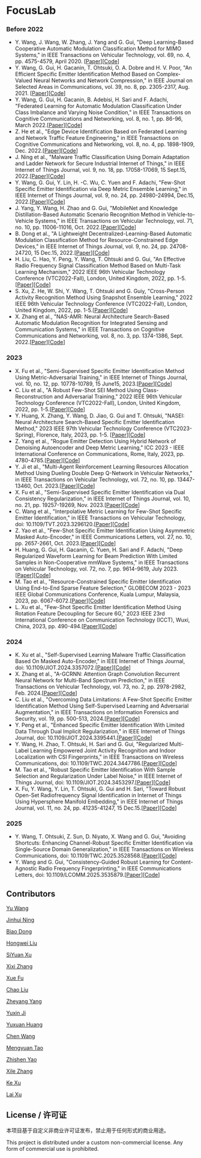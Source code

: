 # FocusLab

### Before 2022
*  Y. Wang, J. Wang, W. Zhang, J. Yang and G. Gui, "Deep Learning-Based Cooperative Automatic Modulation Classification Method for MIMO Systems," in IEEE Transactions on Vehicular Technology, vol. 69, no. 4, pp. 4575-4579, April 2020. [[Paper](https://ieeexplore.ieee.org/abstract/document/9018261)][[Code](https://github.com/BeechburgPieStar/CoAMC/tree/main)]
*  Y. Wang, G. Gui, H. Gacanin, T. Ohtsuki, O. A. Dobre and H. V. Poor, "An Efficient Specific Emitter Identification Method Based on Complex-Valued Neural Networks and Network Compression," in IEEE Journal on Selected Areas in Communications, vol. 39, no. 8, pp. 2305-2317, Aug. 2021. [[Paper](https://ieeexplore.ieee.org/abstract/document/9448105)][[Code](https://github.com/BeechburgPieStar/SlimSEI)]
*  Y. Wang, G. Gui, H. Gacanin, B. Adebisi, H. Sari and F. Adachi, "Federated Learning for Automatic Modulation Classification Under Class Imbalance and Varying Noise Condition," in IEEE Transactions on Cognitive Communications and Networking, vol. 8, no. 1, pp. 86-96, March 2022.[[Paper](https://ieeexplore.ieee.org/abstract/document/9456904/)][[Code](https://github.com/BeechburgPieStar/FLAMC)]
*  Z. He et al., "Edge Device Identification Based on Federated Learning and Network Traffic Feature Engineering," in IEEE Transactions on Cognitive Communications and Networking, vol. 8, no. 4, pp. 1898-1909, Dec. 2022.[[Paper](https://ieeexplore.ieee.org/abstract/document/9502154)][[Code](https://github.com/BeechburgPieStar/FocalDTI)]
*  J. Ning et al., "Malware Traffic Classification Using Domain Adaptation and Ladder Network for Secure Industrial Internet of Things," in IEEE Internet of Things Journal, vol. 9, no. 18, pp. 17058-17069, 15 Sept.15, 2022.[[Paper](https://ieeexplore.ieee.org/abstract/document/9632825/)][[Code](https://github.com/yzjh/Keras-MTC-DA-Ladder)]
*  Y. Wang, G. Gui, Y. Lin, H. -C. Wu, C. Yuen and F. Adachi, "Few-Shot Specific Emitter Identification via Deep Metric Ensemble Learning," in IEEE Internet of Things Journal, vol. 9, no. 24, pp. 24980-24994, Dec.15, 2022.[[Paper](https://ieeexplore.ieee.org/abstract/document/9846906)][[Code](https://github.com/BeechburgPieStar/FS-SEI)]
*  J. Yang, Y. Wang, H. Zhao and G. Gui, "MobileNet and Knowledge Distillation-Based Automatic Scenario Recognition Method in Vehicle-to-Vehicle Systems," in IEEE Transactions on Vehicular Technology, vol. 71, no. 10, pp. 11006-11016, Oct. 2022.[[Paper](https://ieeexplore.ieee.org/abstract/document/9802718)][[Code](https://github.com/BeechburgPieStar/V2V-Dataset-for-Scenario-Identification)]
*  B. Dong et al., "A Lightweight Decentralized-Learning-Based Automatic Modulation Classification Method for Resource-Constrained Edge Devices," in IEEE Internet of Things Journal, vol. 9, no. 24, pp. 24708-24720, 15 Dec.15, 2022.[[Paper](https://ieeexplore.ieee.org/document/9844135/)][[Code](https://github.com/dongbiao321/MCMBNN-for-CentAMC-and-DecentAMC)]
*  H. Liu, C. Hao, Y. Peng, Y. Wang, T. Ohtsuki and G. Gui, "An Effective Radio Frequency Signal Classification Method Based on Multi-Task Learning Mechanism," 2022 IEEE 96th Vehicular Technology Conference (VTC2022-Fall), London, United Kingdom, 2022, pp. 1-5.[[Paper](https://ieeexplore.ieee.org/abstract/document/10012794)][[Code](https://github.com/LiuK1288/lhw-000)]
*  S. Xu, Z. He, W. Shi, Y. Wang, T. Ohtsuki and G. Guiy, "Cross-Person Activity Recognition Method Using Snapshot Ensemble Learning," 2022 IEEE 96th Vehicular Technology Conference (VTC2022-Fall), London, United Kingdom, 2022, pp. 1-5.[[Paper](https://ieeexplore.ieee.org/abstract/document/10013044)][[Code](https://github.com/NJUPT-Sivan/Cross-person-HAR)]
*  X. Zhang et al., "NAS-AMR: Neural Architecture Search-Based Automatic Modulation Recognition for Integrated Sensing and Communication Systems," in IEEE Transactions on Cognitive Communications and Networking, vol. 8, no. 3, pp. 1374-1386, Sept. 2022.[[Paper](https://ieeexplore.ieee.org/abstract/document/9762373)][[Code](https://github.com/XixiZhang123/NAS-AMR)]

### 2023

*  X. Fu et al., "Semi-Supervised Specific Emitter Identification Method Using Metric-Adversarial Training," in IEEE Internet of Things Journal, vol. 10, no. 12, pp. 10778-10789, 15 June15, 2023.[[Paper](https://ieeexplore.ieee.org/document/10026879)][[Code](https://github.com/lovelymimola/MAT-based-SS-SEI)]
*  C. Liu et al., "A Robust Few-Shot SEI Method Using Class-Reconstruction and Adversarial Training," 2022 IEEE 96th Vehicular Technology Conference (VTC2022-Fall), London, United Kingdom, 2022, pp. 1-5.[[Paper](https://ieeexplore.ieee.org/document/10012716)][[Code](https://github.com/LIUC-000/CRCN-AT)]
*  Y. Huang, X. Zhang, Y. Wang, D. Jiao, G. Gui and T. Ohtsuki, "NASEI: Neural Architecture Search-Based Specific Emitter Identification Method," 2023 IEEE 97th Vehicular Technology Conference (VTC2023-Spring), Florence, Italy, 2023, pp. 1-5. [[Paper](https://ieeexplore.ieee.org/abstract/document/10199409)][[Code](https://github.com/huangyuxuan11/NASEI)]
*  Z. Yang et al., "Rogue Emitter Detection Using Hybrid Network of Denoising Autoencoder and Deep Metric Learning," ICC 2023 - IEEE International Conference on Communications, Rome, Italy, 2023, pp. 4780-4785.[[Paper](https://arxiv.org/abs/2212.00242)][[Code](https://github.com/yzybeibei/DMNet)]
*  Y. Ji et al., "Multi-Agent Reinforcement Learning Resources Allocation Method Using Dueling Double Deep Q-Network in Vehicular Networks," in IEEE Transactions on Vehicular Technology, vol. 72, no. 10, pp. 13447-13460, Oct. 2023.[[Paper](https://ieeexplore.ieee.org/abstract/document/10123947)][[Code](https://github.com/Ljyx1/paper-codes/tree/master)]
*  X. Fu et al., "Semi-Supervised Specific Emitter Identification via Dual Consistency Regularization," in IEEE Internet of Things Journal, vol. 10, no. 21, pp. 19257-19269, Nov. 2023.[[Paper](https://ieeexplore.ieee.org/abstract/document/10139822)][[Code](https://github.com/lovelymimola/DCR-Based-SemiSEI)]
*  C. Wang et al., "Interpolative Metric Learning for Few-Shot Specific Emitter Identification," in IEEE Transactions on Vehicular Technology, doi: 10.1109/TVT.2023.3296120.[[Paper](https://ieeexplore.ieee.org/abstract/document/10190130)][[Code](https://github.com/chengJoin/InterML-for-FS-SEI)]
*  Z. Yao et al., "Few-Shot Specific Emitter Identification Using Asymmetric Masked Auto-Encoder," in IEEE Communications Letters, vol. 27, no. 10, pp. 2657-2661, Oct. 2023.[[Paper](https://ieeexplore.ieee.org/abstract/document/10243409)][[Code](https://github.com/YZS666/A-Method-for-Solving-the-FS-SEI-Problem)]
* H. Huang, G. Gui, H. Gacanin, C. Yuen, H. Sari and F. Adachi, "Deep Regularized Waveform Learning for Beam Prediction With Limited Samples in Non-Cooperative mmWave Systems," in IEEE Transactions on Vehicular Technology, vol. 72, no. 7, pp. 9614-9619, July 2023.[[Paper](https://ieeexplore.ieee.org/abstract/document/10050781)][[Code](https://github.com/BeechburgPieStar/Beam-Prediction)]
*  M. Tao et al., "Resource-Constrained Specific Emitter Identification Using End-to-End Sparse Feature Selection," GLOBECOM 2023 - 2023 IEEE Global Communications Conference, Kuala Lumpur, Malaysia, 2023, pp. 6067-6072.[[Paper](https://ieeexplore.ieee.org/abstract/document/10436740)][[Code](https://github.com/sleepeach/SFS-SEI)]
*  L. Xu et al., "Few-Shot Specific Emitter Identification Method Using Rotation Feature Decoupling for Secure 6G," 2023 IEEE 23rd International Conference on Communication Technology (ICCT), Wuxi, China, 2023, pp. 490-494.[[Paper](https://ieeexplore.ieee.org/document/10419686)][[Code](https://github.com/IcedWatermelonJuice/FS-SEI?tab=readme-ov-file)]

### 2024
*   K. Xu et al., "Self-Supervised Learning Malware Traffic Classification Based On Masked Auto-Encoder," in IEEE Internet of Things Journal, doi: 10.1109/JIOT.2024.3357072.[[Paper](https://ieeexplore.ieee.org/abstract/document/10411960)][[Code](https://github.com/TsuiHark/Self-supervised_MTC)]
*   X. Zhang et al., "A-GCRNN: Attention Graph Convolution Recurrent Neural Network for Multi-Band Spectrum Prediction," in IEEE Transactions on Vehicular Technology, vol. 73, no. 2, pp. 2978-2982, Feb. 2024.[[Paper](https://ieeexplore.ieee.org/abstract/document/10251662/)][[Code](https://github.com/TLTLHILL/A-GCRNN-for-spectrum-prediction)]
*  C. Liu et al., "Overcoming Data Limitations: A Few-Shot Specific Emitter Identification Method Using Self-Supervised Learning and Adversarial Augmentation," in IEEE Transactions on Information Forensics and Security, vol. 19, pp. 500-513, 2024.[[Paper](https://ieeexplore.ieee.org/abstract/document/10285131/)][[Code](https://github.com/LIUC-000/SA2SEI)]
*  Y. Peng et al., "Enhanced Specific Emitter Identification With Limited Data Through Dual Implicit Regularization," in IEEE Internet of Things Journal, doi: 10.1109/JIOT.2024.3395441.[[Paper](https://ieeexplore.ieee.org/abstract/document/10511278)][[Code](https://github.com/BeechburgPieStar/DIR-SEI)]
*  Y. Wang, H. Zhao, T. Ohtsuki, H. Sari and G. Gui, "Regularized Multi-Label Learning Empowered Joint Activity Recognition and Indoor Localization with CSI Fingerprints," in IEEE Transactions on Wireless Communications, doi: 10.1109/TWC.2024.3447786.[[Paper](https://ieeexplore.ieee.org/abstract/document/10659363)][[Code](https://github.com/BeechburgPieStar/JARIL)]
*  M. Tao et al., "Robust Specific Emitter Identification With Sample Selection and Regularization Under Label Noise," in IEEE Internet of Things Journal, doi: 10.1109/JIOT.2024.3453297.[[Paper](https://ieeexplore.ieee.org/document/10663350)][[Code](https://github.com/sleepeach/SSR-SEI)]
*  X. Fu, Y. Wang, Y. Lin, T. Ohtsuki, G. Gui and H. Sari, "Toward Robust Open-Set Radiofrequency Signal Identification in Internet of Things Using Hypersphere Manifold Embedding," in IEEE Internet of Things Journal, vol. 11, no. 24, pp. 41235-41247, 15 Dec.15.[[Paper](https://ieeexplore.ieee.org/abstract/document/10677423)][[Code](https://github.com/lovelymimola/Hypersphere-based-Open-set-RFF)]

### 2025
*  Y. Wang, T. Ohtsuki, Z. Sun, D. Niyato, X. Wang and G. Gui, "Avoiding Shortcuts: Enhancing Channel-Robust Specific Emitter Identification via Single-Source Domain Generalization," in IEEE Transactions on Wireless Communications, doi: 10.1109/TWC.2025.3528568.[[Paper](https://ieeexplore.ieee.org/document/10847785)][[Code](https://github.com/BeechburgPieStar/SDG-for-Channel-Robust-SEI)]
*  Y. Wang and G. Gui, "Consistency-Guided Robust Learning for Content-Agnostic Radio Frequency Fingerprinting," in IEEE Communications Letters, doi: 10.1109/LCOMM.2025.3535879.[[Paper](https://ieeexplore.ieee.org/abstract/document/10857308)][[Code](https://github.com/BeechburgPieStar/CGRL-for-Content-Agnostic-RFF)]

## Contributors
[Yu Wang](https://github.com/BeechburgPieStar)

[Jinhui Ning](https://github.com/yzjh)

[Biao Dong](https://github.com/dongbiao321)

[Hongwei Liu](https://github.com/LiuK1288)

[SiYuan Xu](https://github.com/NJUPT-Sivan)

[Xixi Zhang](https://github.com/XixiZhang123)

[Xue Fu](https://github.com/lovelymimola)

[Chao Liu](https://github.com/LIUC-000)

[Zheyang Yang](https://github.com/yzybeibei)

[Yuxin Ji](https://github.com/Ljyx1)

[Yuxuan Huang](https://github.com/huangyuxuan11)

[Chen Wang](https://github.com/chengJoin)

[Mengyuan Tao](https://github.com/sleepeach)

[Zhishen Yao](https://github.com/YZS666)

[Xile Zhang](https://github.com/TLTLHILL)

[Ke Xu](https://github.com/TsuiHark)

[Lai Xu](https://github.com/IcedWatermelonJuice)


## License / 许可证

本项目基于自定义非商业许可证发布，禁止用于任何形式的商业用途。

This project is distributed under a custom non-commercial license. Any form of commercial use is prohibited.
